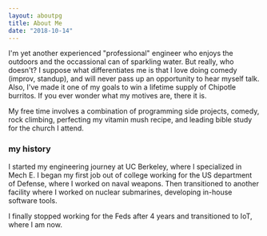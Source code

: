 ```yaml
---
layout: aboutpg
title: About Me
date: "2018-10-14"
---
```


I'm yet another experienced "professional" engineer who enjoys the outdoors and the occassional can of sparkling water. But really, who doesn't? I suppose what differentiates me is that I love doing comedy (improv, standup), and will never pass up an opportunity to hear myself talk. Also, I've made it one of my goals to win a lifetime supply of Chipotle burritos. If you ever wonder what my motives are, there it is.

My free time involves a combination of programming side projects, comedy, rock climbing, perfecting my vitamin mush recipe, and leading bible study for the church I attend. 

### my history

I started my engineering journey at UC Berkeley, where I specialized in Mech E. I began my first job out of college working for the US department of Defense, where I worked on naval weapons. Then transitioned to another facility where I worked on nuclear submarines, developing in-house software tools.

I finally stopped working for the Feds after 4 years and transitioned to IoT, where I am now.
